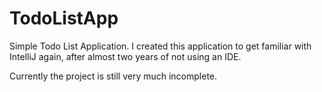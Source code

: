 # TodoListApp
Simple Todo List Application. I created this application to get familiar with IntelliJ again, after almost two years of not using an IDE.

Currently the project is still very much incomplete.
